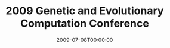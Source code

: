 ---
acronym: GECCO-2009
date: '2009-07-08T00:00:00'
ext_url: http://www.sigevo.org/gecco-2009/
location: "Montr\xE9al, Canada"
submission_date: '2009-01-28T00:00:00'
title: 2009 Genetic and Evolutionary Computation Conference
---